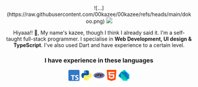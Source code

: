<div align="center">
![...](https://raw.githubusercontent.com/00kazee/00kazee/refs/heads/main/dokoo.png)

<img src="diggity"/>


Hiyaaa!! 👋, My name's kazee, though I think I already said it. I'm a self-taught full-stack programmer. I specialise in **Web Development, UI design & TypeScript**. I've also used Dart and have experience to a certain level.

### I have experience in these languages
<img src="ts.png" alt="TypeScript" width="30"/>
<img src="python.webp" alt="Python" width="30"/>
<img src="php.png" alt="PHP" width="30"/>
<img src="html.png" alt="HTML" width="30"/>
<img src="dart.png" alt="Dart" width="30"/>
</div>

